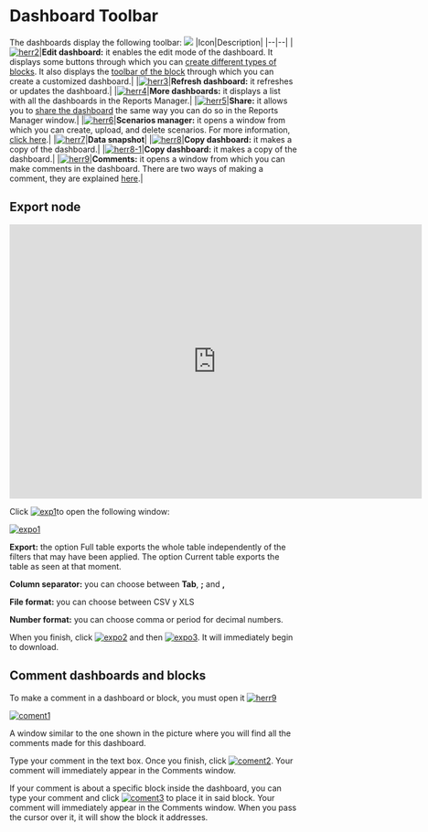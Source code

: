 # Dashboard Toolbar
The dashboards display the following toolbar:
![](http://www.cubeplat.com:8081/wiki/wp-content/uploads/2016/08/herr1.png)
‍‍
|Icon|Description|
|--|--|
|[![herr2](http://www.cubeplat.com:8081/wiki/wp-content/uploads/2016/03/herr2.png)](http://www.cubeplat.com:8081/wiki/wp-content/uploads/2016/03/herr2.png)|**Edit dashboard:** it enables the edit mode of the dashboard. It displays some buttons through which you can  [create different types of blocks](http://www.cubeplat.com:8081/wiki/en/knowledge-base/create-blocks/). It also displays the  [toolbar of the block](http://www.cubeplat.com:8081/wiki/en/knowledge-base/blocks-toolbar/)  through which you can create a customized dashboard.|
|[![herr3](http://www.cubeplat.com:8081/wiki/wp-content/uploads/2016/03/herr3.png)](http://www.cubeplat.com:8081/wiki/wp-content/uploads/2016/03/herr3.png)|**Refresh dashboard:** it refreshes or updates the dashboard.|
|[![herr4](http://www.cubeplat.com:8081/wiki/wp-content/uploads/2016/03/herr4.png)](http://www.cubeplat.com:8081/wiki/wp-content/uploads/2016/03/herr4.png)|**More dashboards:** it displays a list with all the dashboards in the Reports Manager.|
|[![herr5](http://www.cubeplat.com:8081/wiki/wp-content/uploads/2016/03/herr5.png)](http://www.cubeplat.com:8081/wiki/wp-content/uploads/2016/03/herr5.png)|**Share:**  it allows you to  [share the dashboard](http://www.cubeplat.com:8081/wiki/en/knowledge-base/reports-manager-2/#Share_dashboard_or_report)  the same way you can do so in the Reports Manager window.|
|[![herr6](http://www.cubeplat.com:8081/wiki/wp-content/uploads/2016/03/herr6.png)](http://www.cubeplat.com:8081/wiki/wp-content/uploads/2016/03/herr6.png)|**Scenarios manager:** it opens a window from which you can create, upload, and delete scenarios. For more information,  [click here](http://www.cubeplat.com:8081/wiki/en/knowledge-base/scenario-manager-2/).|
|[![herr7](http://www.cubeplat.com:8081/wiki/wp-content/uploads/2016/03/herr7.png)](http://www.cubeplat.com:8081/wiki/wp-content/uploads/2016/03/herr7.png)|**Data snapshot**|
|[![herr8](http://www.cubeplat.com:8081/wiki/wp-content/uploads/2016/03/herr8.png)](http://www.cubeplat.com:8081/wiki/wp-content/uploads/2016/03/herr8.png)|**Copy dashboard:** it makes a copy of the dashboard.|
|[![herr8-1](http://www.cubeplat.com:8081/wiki/wp-content/uploads/2016/08/herr8-1-e1472584135603.png)](http://www.cubeplat.com:8081/wiki/wp-content/uploads/2016/08/herr8-1-e1472584135603.png)|**Copy dashboard:** it makes a copy of the dashboard.|
|[![herr9](http://www.cubeplat.com:8081/wiki/wp-content/uploads/2016/03/herr9.png)](http://www.cubeplat.com:8081/wiki/wp-content/uploads/2016/03/herr9.png)|**Comments:** it opens a window from which you can make comments in the dashboard. There are two ways of making a comment, they are explained  [here](http://www.cubeplat.com:8081/wiki/en/knowledge-base/dashboard-toolbar-2/#Comment_dashboards_and_blocks).|

## Export node

<iframe width="721" height="480" src="https://www.youtube.com/embed/FewRhJzi25A?list=PLhZdWvtJsasTSZeamYJ6TIs_ApZPD4ex-" frameborder="0" allow="autoplay; encrypted-media" allowfullscreen></iframe>

Click [![exp1](http://www.cubeplat.com:8081/wiki/wp-content/uploads/2016/07/exp1-e1468261874974.png)](http://www.cubeplat.com:8081/wiki/wp-content/uploads/2016/07/exp1.png)to open the following window:

[![expo1](http://www.cubeplat.com:8081/wiki/wp-content/uploads/2016/07/expo1-e1468262579254.png)](http://www.cubeplat.com:8081/wiki/wp-content/uploads/2016/07/expo1.png)

**Export:** the option Full table exports the whole table independently of the filters that may have been applied. The option Current table exports the table as seen at that moment.

**Column separator:** you can choose between **Tab**, **;** and **,**

**File format:** you can choose between CSV y XLS

**Number format:** you can choose comma or period for decimal numbers.

When you finish, click  [![expo2](http://www.cubeplat.com:8081/wiki/wp-content/uploads/2016/07/expo2.png)](http://www.cubeplat.com:8081/wiki/wp-content/uploads/2016/07/expo2.png) and then  [![expo3](http://www.cubeplat.com:8081/wiki/wp-content/uploads/2016/07/expo3.png)](http://www.cubeplat.com:8081/wiki/wp-content/uploads/2016/07/expo3.png). It will immediately begin to download.

## Comment dashboards and blocks

To make a comment in a dashboard or block, you must open it  [![herr9](http://www.cubeplat.com:8081/wiki/wp-content/uploads/2016/03/herr9.png)](http://www.cubeplat.com:8081/wiki/wp-content/uploads/2016/03/herr9.png)

[![coment1](http://www.cubeplat.com:8081/wiki/wp-content/uploads/2016/04/coment1.png)](http://www.cubeplat.com:8081/wiki/wp-content/uploads/2016/04/coment1.png)

A window similar to the one shown in the picture where you will find all the comments made for this dashboard.

Type your comment in the text box. Once you finish, click  [![coment2](http://www.cubeplat.com:8081/wiki/wp-content/uploads/2016/04/coment2.png)](http://www.cubeplat.com:8081/wiki/wp-content/uploads/2016/04/coment2.png). Your comment will immediately appear in the Comments window.

If your comment is about a specific block inside the dashboard, you can type your comment and click  [![coment3](http://www.cubeplat.com:8081/wiki/wp-content/uploads/2016/04/coment3.png)](http://www.cubeplat.com:8081/wiki/wp-content/uploads/2016/04/coment3.png)  to place it in said block. Your comment will immediately appear in the Comments window. When you pass the cursor over it, it will show the block it addresses.
<!--stackedit_data:
eyJoaXN0b3J5IjpbMTQ1NDYzNjU5NF19
-->